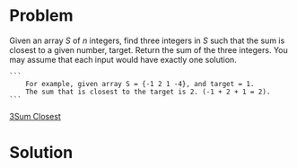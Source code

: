 
# Problem

Given an array _S_ of _n_ integers, find three integers in _S_ such that the
sum is closest to a given number, target. Return the sum of the three
integers. You may assume that each input would have exactly one solution.

    ```
        For example, given array S = {-1 2 1 -4}, and target = 1.
        The sum that is closest to the target is 2. (-1 + 2 + 1 = 2).
    ```



[3Sum Closest](https://leetcode.com/problems/3sum-closest)

# Solution



